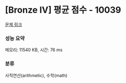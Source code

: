 # [Bronze IV] 평균 점수 - 10039 

[문제 링크](https://www.acmicpc.net/problem/10039) 

### 성능 요약

메모리: 11540 KB, 시간: 76 ms

### 분류

사칙연산(arithmetic), 수학(math)


